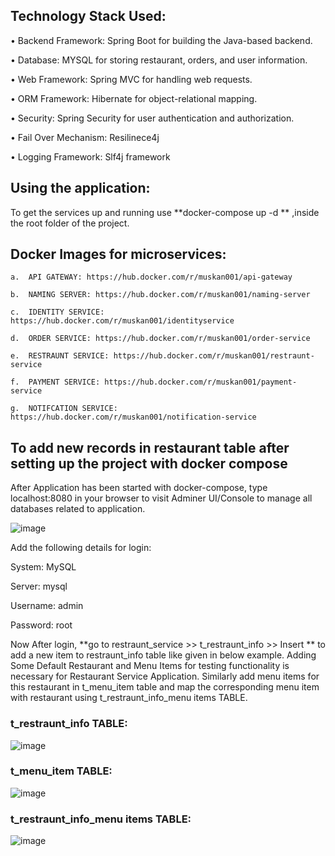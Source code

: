 ## Technology Stack Used:

•	Backend Framework: Spring Boot for building the Java-based backend.

•	Database: MYSQL for storing restaurant, orders, and user information.

•	Web Framework: Spring MVC for handling web requests.

•	ORM Framework: Hibernate for object-relational mapping.

•	Security: Spring Security for user authentication and authorization.

•	Fail Over Mechanism: Resilinece4j

•	Logging Framework: Slf4j framework


## Using the application:

To get the services up and running use  **docker-compose up -d ** ,inside the root folder of the project.

## Docker Images for microservices:
    a.	API GATEWAY: https://hub.docker.com/r/muskan001/api-gateway
    
    b.	NAMING SERVER: https://hub.docker.com/r/muskan001/naming-server
    
    c.	IDENTITY SERVICE: https://hub.docker.com/r/muskan001/identityservice
    
    d.	ORDER SERVICE: https://hub.docker.com/r/muskan001/order-service
    
    e.	RESTRAUNT SERVICE: https://hub.docker.com/r/muskan001/restraunt-service
    
    f.	PAYMENT SERVICE: https://hub.docker.com/r/muskan001/payment-service
    
    g.	NOTIFCATION SERVICE: https://hub.docker.com/r/muskan001/notification-service

## To add new records in restaurant table after setting up the project with docker compose
After Application has been started with docker-compose, type localhost:8080 in your browser to visit Adminer UI/Console to manage all databases related to application.
    
![image](https://github.com/crazylot/Restraunt-Service-Backend/assets/63306186/bc6c2e5b-9293-4727-a9c2-4655e1b4f419)

Add the following details for login:

System: MySQL

Server: mysql

Username: admin

Password: root


Now After login, **go to restraunt_service >> t_restraunt_info >> Insert **  to add a new item to restraunt_info table like given in below example.  Adding Some Default Restaurant and Menu Items for testing functionality is necessary for Restaurant Service Application.
Similarly add menu items for this restaurant in t_menu_item table and map the corresponding menu item with restaurant using t_restraunt_info_menu items TABLE.

### t_restraunt_info TABLE:

![image](https://github.com/crazylot/Restraunt-Service-Backend/assets/63306186/780ac21d-08a1-41f8-9198-4b08aa2de931)

### t_menu_item TABLE:

![image](https://github.com/crazylot/Restraunt-Service-Backend/assets/63306186/7a6ff2d8-bd48-48e2-adac-3194c12512f6)

### t_restraunt_info_menu items TABLE:
![image](https://github.com/crazylot/Restraunt-Service-Backend/assets/63306186/834cacd6-f1da-495c-920f-0075f4f56526)

